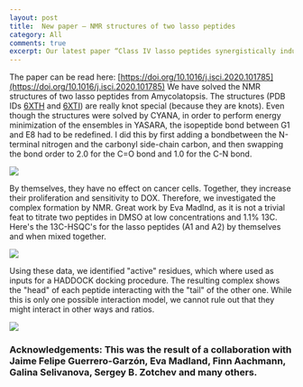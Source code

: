 ```yaml
---
layout: post
title:  New paper – NMR structures of two lasso peptides
category: All 
comments: true
excerpt: Our latest paper “Class IV lasso peptides synergistically induce proliferation of cancer cells and sensitize them to doxorubicin” was published on ISCIENCE. 
---
```


The paper can be read here: [https://doi.org/10.1016/j.isci.2020.101785](https://doi.org/10.1016/j.isci.2020.101785)
We have solved the NMR structures of two lasso peptides from Amycolatopsis. The structures (PDB IDs [6XTH](https://doi.org/10.2210/pdb6XTH/pdb) and [6XTI](https://doi.org/10.2210/pdb6XTI/pdb)) are really knot special (because they are knots). Even though the structures were solved by CYANA, in order to perform energy minimization of the ensembles in YASARA, the isopeptide bond between G1 and E8 had to be redefined. I did this by first adding a bondbetween the N-terminal nitrogen and the carbonyl side-chain carbon, and then swapping the bond order to 2.0 for the C=O bond and 1.0 for the C-N bond. 

![]({{site.baseurl}}/assets/img/lassos.png)

By themselves, they have no effect on cancer cells. Together, they increase their proliferation and sensitivity to DOX. Therefore, we investigated the complex formation by NMR. Great work by Eva Madlnd, as it is not a trivial feat to titrate two peptides in DMSO at low concentrations and 1.1% 13C. Here's the 13C-HSQC's for the lasso peptides (A1 and A2) by themselves and when mixed together.

![]({{site.baseurl}}/assets/img/n15-hsqc-felip.png)

Using these data, we identified "active" residues, which where used as inputs for a  HADDOCK docking procedure. The resulting complex shows the "head" of each peptide interacting with the "tail" of the other one. While this is only one possible interaction model, we cannot rule out that they might interact in other ways and ratios.

![]({{site.baseurl}}/assets/img/complex-felip.png)


### Acknowledgements: This was the result of a collaboration with Jaime Felipe Guerrero-Garzón, Eva Madland, Finn Aachmann, Galina Selivanova, Sergey B. Zotchev and many others.

